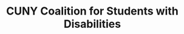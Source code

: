 ---
# LAYOUT DATA
layout: case_study
body-class: case-study ccsd
active: true
homepage: true
published: true
order: 3
# END LAYOUT DATA

title: CUNY Coalition for Students with Disabilities

cs-class: ccsd

cs-preview:
  image: /assets/images/case-studies/ccsd-main/header1.png
  type: Responsive Wordpress Site
  client: "CUNY Coalition for Students with Disabilities"
  description: "CCSD is the biggest not-for-profit umbrella organization in the disability field at The City University of New York, organizing 19 student member organizations across 24 schools and colleges, and representing 9,000+ students with disabilities."

cs-header:
  header-image: /assets/images/case-studies/ccsd-main/header1.png
  client: "CUNY Coalition for Students with Disabilities"
  description: "CCSD is the biggest not-for-profit umbrella organization in the disability field at The City University of New York, organizing 19 student member organizations across 24 schools and colleges, and representing 9,000+ students with disabilities."

cs-homepage:
  url: /assets/images/case-studies/ccsd-main/homepage1.png
  client: "CUNY Coalition for Students with Disabilities"

---